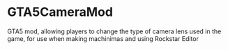 # GTA5CameraMod
GTA5 mod, allowing players to change the type of camera lens used in the game, for use when making machinimas and using Rockstar Editor
